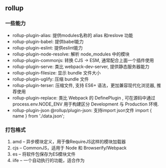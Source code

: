 ## rollup
### 一些能力
- rollup-plugin-alias: 提供modules名称的 alias 和reslove 功能
- rollup-plugin-babel: 提供babel能力
- rollup-plugin-eslint: 提供eslint能力
- rollup-plugin-node-resolve: 解析 node_modules 中的模块
- rollup-plugin-commonjs: 转换 CJS -> ESM, 通常配合上面一个插件使用
- rollup-plugin-serve: 类比 webpack-dev-server, 提供静态服务器能力
- rollup-plugin-filesize: 显示 bundle 文件大小
- rollup-plugin-uglify: 压缩 bundle 文件
- rollup-plugin-terser: 压缩文件, 支持 ES6+ 语法，更加兼容现代化浏览器, 推荐使用
- rollup-plugin-replace: 类比 Webpack 的 DefinePlugin , 可在源码中通过 process.env.NODE_ENV 用于构建区分 Development 与 Production 环境.
- rollup-plugin-json  @rollup/plugin-json: 支持import json文件 import { name } from './data.json';

### 打包格式
1. amd – 异步模块定义，用于像RequireJS这样的模块加载器
2. cjs – CommonJS，适用于 Node 和 Browserify/Webpack
3. es – 将软件包保存为ES模块文件
4. iife – 一个自动执行的功能，适合作为<script>标签。（如果要为应用程序创建一个捆绑包，您可能想要使用它，因为它会使文件大小变小。）
5. umd – 通用模块定义，以amd，cjs 和 iife 为一体

### 使用插件
```shell
# 压缩代码
# npm i rollup-plugin-uglify -D
npm i @rollup/plugin-terser -D
# babel转码
npm i @rollup/plugin-babel @babel/core @babel/plugin-external-helpers @babel/preset-env @babel/plugin-transform-runtime -D
# 可选: 以插件的形式在打包时引入到文件里，主要的功能是为api提供沙箱的垫片方案，更因此适合用在第三方的开发产品中（开发工具包，库），一方面是体积够小，另一方面是用户（开发者）不会因为引用了我们的工具，包而污染了全局的原生方法，产生副作用。 "plugins": ["transform-runtime"]
npm i @babel/plugin-transform-runtime -D
# 支持commonjs
npm i @rollup/plugin-commonjs -D
# 支持打包npm 模块
npm i @rollup/plugin-node-resolve -D

# 终版
npm i rollup @rollup/plugin-terser @rollup/plugin-commonjs @rollup/plugin-node-resolve  -D
npm i @rollup/plugin-babel @babel/core @babel/plugin-external-helpers @babel/preset-env @babel/plugin-transform-runtime -D
```
- .babelrc
```js
{
  "presets": ["@babel/env"],
  "plugins": ["@babel/plugin-transform-runtime"]
}
```

### 示例 rollup.config.js
- package.json 配置 "type": "module"  

```js
import terser from '@rollup/plugin-terser'
import resolve from '@rollup/plugin-node-resolve'
import babel from '@rollup/plugin-babel'
import commonjs from '@rollup/plugin-commonjs'
import '@babel/plugin-transform-runtime'

const env = process.env.NODE_ENV

const config =  {
  input: 'src/main.js',
  // external: ['file-saver', 'html2canvas'], // 排除依赖插件
  output: [
    {
      file: './dist/export-doc.js',
      format: 'iife',
      name: 'ExportDoc'
    },
    {
      file: './dist/export-doc.min.js',
      format: 'iife',
      name: 'ExportDoc',
      plugins: [terser()]
    }
  ],
  watch: {
    exclude: 'node_modules/**'
  },
  plugins: [
    commonjs(),
    babel({
      exclude: 'node_modules/**',
      // plugins: ['external-helpers'],
      babelHelpers: 'runtime', 
      'plugins': [
        ['@babel/plugin-transform-runtime', {
          'regenerator': true
        }]
      ]
    }),
    resolve({
      customResolveOptions: {
        moduleDirectories: ['node_modules']
      }
    })
  ]
}

if (env === 'production') {
  config.plugins.push(
    uglify({
      compress: {
        pure_getters: true,
        unsafe: true,
        unsafe_comps: true,
        warnings: false
      }
    })
  )
}

export default config

```